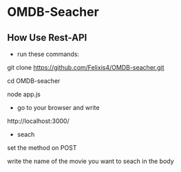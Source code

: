 # OMDB-Seacher 

## How Use Rest-API

* run these commands:

git clone https://github.com/Felixis4/OMDB-seacher.git

cd OMDB-seacher

node app.js 

* go to your browser and write 

http://localhost:3000/

* seach

set the method on POST

write the name of the movie you want to seach in the body 
